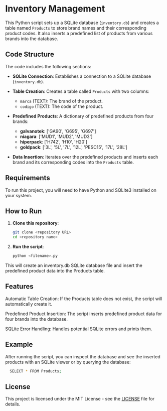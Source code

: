 # Inventory Management

This Python script sets up a SQLite database (`inventory.db`) and creates a table named `Products` to store brand names and their corresponding product codes. It also inserts a predefined list of products from various brands into the database.

## Code Structure

The code includes the following sections:

- **SQLite Connection**: Establishes a connection to a SQLite database (`inventory.db`).
- **Table Creation**: Creates a table called `Products` with two columns:
  - `marca` (TEXT): The brand of the product.
  - `codigo` (TEXT): The code of the product.
  
- **Predefined Products**: A dictionary of predefined products from four brands:
  - **galvanotek**: ['GA90', 'G695', 'G697']
  - **niagara**: ['MUD1', 'MUD2', 'MUD3']
  - **hiperpack**: ['H742', 'H10', 'H20']
  - **goldpack**: ['3L', '5L', '7L', '12L', 'PESC15', '17L', '28L']

- **Data Insertion**: Iterates over the predefined products and inserts each brand and its corresponding codes into the `Products` table.

## Requirements

To run this project, you will need to have Python and SQLite3 installed on your system.

## How to Run

1. **Clone this repository**:
   ```bash
   git clone <repository URL>
   cd <repository name>

2. **Run the script**:
   ```bash
   python <filename>.py
This will create an inventory.db SQLite database file and insert the predefined product data into the Products table.

## Features

Automatic Table Creation: If the Products table does not exist, the script will automatically create it.

Predefined Product Insertion: The script inserts predefined product data for four brands into the database.

SQLite Error Handling: Handles potential SQLite errors and prints them.

## Example

After running the script, you can inspect the database and see the inserted products with an SQLite viewer or by querying the database:
```bash
  SELECT * FROM Products;
```

## License

This project is licensed under the MIT License - see the [LICENSE](./LICENSE) file for details.
